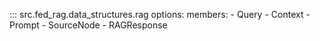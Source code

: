 <!-- markdownlint-disable-file MD041 -->

::: src.fed_rag.data_structures.rag
    options:
      members:
        - Query
        - Context
        - Prompt
        - SourceNode
        - RAGResponse
